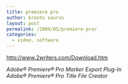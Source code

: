 ```yaml
---
title: premiere pro
author: bronto saurus
layout: post
permalink: /2009/05/premiere-pro/
categories:
  - video, software
---
```

<a href="http://www.2writers.com/Download.htm" target="_blank" >http://www.2writers.com/Download.htm</a>

*Adobe® Premiere® Pro Marker Export Plug-In  
Adobe® Premiere® Pro Title File Creator*
